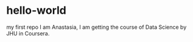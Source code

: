 # hello-world
my first repo
I am Anastasia, I am getting the course of Data Science by JHU in Coursera.
